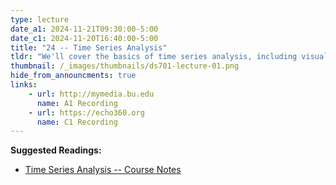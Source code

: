 ```yaml
---
type: lecture
date_a1: 2024-11-21T09:30:00-5:00
date_c1: 2024-11-20T16:40:00-5:00
title: "24 -- Time Series Analysis"
tldr: "We'll cover the basics of time series analysis, including visualizing, modeling, and forecasting."
thumbnail: /_images/thumbnails/ds701-lecture-01.png
hide_from_announcments: true
links: 
    - url: http://mymedia.bu.edu
      name: A1 Recording
    - url: https://echo360.org
      name: C1 Recording
---
```


**Suggested Readings:**
- [Time Series Analysis -- Course Notes](https://tools4ds.github.io/DS701-Course-Notes/26-TimeSeries.html)

